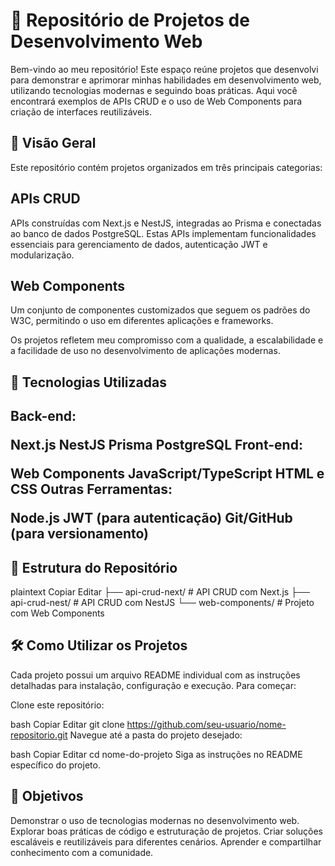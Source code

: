 <H1>🧩 Repositório de Projetos de Desenvolvimento Web</H1>

Bem-vindo ao meu repositório! Este espaço reúne projetos que desenvolvi para demonstrar e aprimorar minhas habilidades em desenvolvimento web, utilizando tecnologias modernas e seguindo boas práticas.
Aqui você encontrará exemplos de APIs CRUD e o uso de Web Components para criação de interfaces reutilizáveis.

</hr>

<H2>🌟 Visão Geral</H2>
Este repositório contém projetos organizados em três principais categorias:

<H2>APIs CRUD</H2>
APIs construídas com Next.js e NestJS, integradas ao Prisma e conectadas ao banco de dados PostgreSQL. Estas APIs implementam funcionalidades essenciais para gerenciamento de dados, autenticação JWT e modularização.

<h2>Web Components</h2>
Um conjunto de componentes customizados que seguem os padrões do W3C, permitindo o uso em diferentes aplicações e frameworks.

Os projetos refletem meu compromisso com a qualidade, a escalabilidade e a facilidade de uso no desenvolvimento de aplicações modernas.

</hr>

<h2>🚀 Tecnologias Utilizadas<h2>
Back-end:

Next.js
NestJS
Prisma
PostgreSQL
Front-end:

Web Components
JavaScript/TypeScript
HTML e CSS
Outras Ferramentas:

Node.js
JWT (para autenticação)
Git/GitHub (para versionamento)

</hr>

<H2>📂 Estrutura do Repositório</H2>
plaintext
Copiar
Editar
├── api-crud-next/     # API CRUD com Next.js
├── api-crud-nest/     # API CRUD com NestJS
└── web-components/    # Projeto com Web Components

</hr>

<H2>🛠️ Como Utilizar os Projetos</H2>
Cada projeto possui um arquivo README individual com as instruções detalhadas para instalação, configuração e execução.
Para começar:

Clone este repositório:

bash
Copiar
Editar
git clone https://github.com/seu-usuario/nome-repositorio.git
Navegue até a pasta do projeto desejado:

bash
Copiar
Editar
cd nome-do-projeto
Siga as instruções no README específico do projeto.

</hr>

<H2>🎯 Objetivos </H2>
Demonstrar o uso de tecnologias modernas no desenvolvimento web.
Explorar boas práticas de código e estruturação de projetos.
Criar soluções escaláveis e reutilizáveis para diferentes cenários.
Aprender e compartilhar conhecimento com a comunidade.
